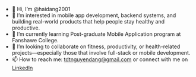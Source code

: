 - 👋 Hi, I’m @haidang2001  
- 👀 I’m interested in mobile app development, backend systems, and building real-world products that help people stay healthy and productive.  
- 🌱 I’m currently learning Post-graduate Mobile Application program at Fanshawe College.  
- 💞️ I’m looking to collaborate on fitness, productivity, or health-related projects—especially those that involve full-stack or mobile development.  
- 📫 How to reach me: tdtnguyendang@gmail.com or connect with me on [LinkedIn](https://www.linkedin.com/)

<!---
haidang2001/haidang2001 is a ✨ special ✨ repository because its `README.md` (this file) appears on your GitHub profile.
You can click the Preview link to take a look at your changes.
--->
